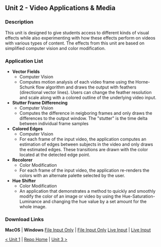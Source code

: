 ## Unit 2 - Video Applications & Media

### Description
This unit is designed to give students access to different kinds of visual effects while also experimenting with how these effects perform on videos with various types of content. The effects from this unit are based on simplified computer vision and color modification. 

### Application List

- **Vector Fields**
    - Computer Vision
    - Computes motion analysis of each video frame using the Horne-Schunk flow algorithm and draws the output with feathers (directional vector lines). Users can change the feather resolution and scale along with a colored outline of the underlying video input.
- **Stutter Frame Differencing**
    - Computer Vision
    - Computes the difference in neigboring frames and only draws the differences to the output window. The "stutter" is the time delta between individual frame samples
- **Colored Edges**
    - Computer Vision
    - For each frame of the input video, the application computes an estimation of edges between subjects in the video and only draws the estimated edges. These transitions are drawn with the color located at the detected edge point.
- **Recolorer**
    - Color Modification
    - For each frame of the input video, the application re-renders the colors with an alternate palette selected by the user. 
- **Hue Shifter**
    - Color Modification
    - An application that demonstrates a method to quickly and smoothly modify the color of an image or video by using the Hue-Saturation-Luminance and changing the hue value by a set amount for the whole image.
    
### Download Links

**MacOS** | **Windows**
[File Input Only](https://github.com/Synthesis-ASU-TML/Media-Choreography-Lower-Division/releases/download/v1.0a/Mac-MC-Unit-2.dmg) | [File Input Only](https://github.com/Synthesis-ASU-TML/Media-Choreography-Lower-Division/releases/download/v1.0a/Windows-MC-Unit-2.zip)
[Live Input](https://github.com/Synthesis-ASU-TML/Media-Choreography-Lower-Division/releases/download/v1.1a/Mac-MC_Unit-2_Live.tar.gz) | [Live Input](https://github.com/Synthesis-ASU-TML/Media-Choreography-Lower-Division/releases/download/v1.1a/Windows-MC_Unit-2_Live.exe)
 

[< Unit 1](https://synthesis-asu-tml.github.io/Media-Choreography-Lower-Division/Unit_1) | [Repo Home](https://synthesis-asu-tml.github.io/Media-Choreography-Lower-Division) | [Unit 3 >](https://synthesis-asu-tml.github.io/Media-Choreography-Lower-Division/Unit_3)
